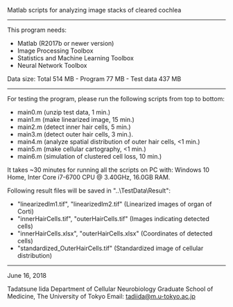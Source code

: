 
Matlab scripts for analyzing image stacks of cleared cochlea
_____________________________________________________________________________________________

This program needs:
  - Matlab (R2017b or newer version)
  - Image Processing Toolbox
  - Statistics and Machine Learning Toolbox
  - Neural Network Toolbox

Data size:
  Total         514 MB
    - Program    77 MB
    - Test data 437 MB
_____________________________________________________________________________________________

For testing the program, please run the following scripts from top to bottom:
  - main0.m (unzip test data, 1 min.)
  - main1.m (make linearized image, 15 min.)
  - main2.m (detect inner hair cells, 5 min.)
  - main3.m (detect outer hair cells, 3 min.).
  - main4.m (analyze spatial distribution of outer hair cells, <1 min.) 
  - main5.m (make cellular cartography, <1 min.)
  - main6.m (simulation of clustered cell loss, 10 min.)

It takes ~30 minutes for running all the scripts on PC with:
   Windows 10 Home,
   Inter Core i7-6700 CPU @ 3.40GHz,
   16.0GB RAM.

Following result files will be saved in "..\TestData\Result":
  - "linearizedIm1.tif", "linearizedIm2.tif"     (Linearized images of organ of Corti)
  - "innerHairCells.tif", "outerHairCells.tif"   (Images indicating detected cells)
  - "innerHairCells.xlsx", "outerHairCells.xlsx" (Coordinates of detected cells)
  - "standardized_OuterHairCells.tif"            (Standardized image of cellular distribution) 
_____________________________________________________________________________________________

June 16, 2018

Tadatsune Iida
Department of Cellular Neurobiology
Graduate School of Medicine, The University of Tokyo
Email: tadiida@m.u-tokyo.ac.jp

